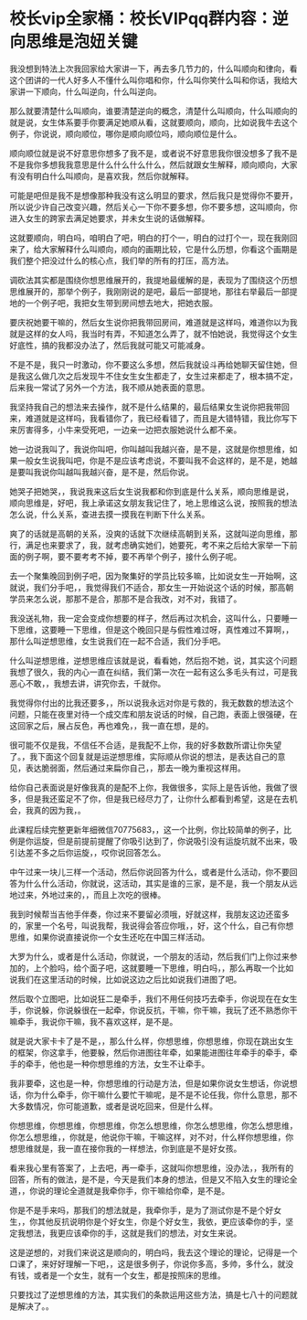 # 校长vip全家桶：校长VIPqq群内容：逆向思维是泡妞关键

我没想到特法上次我回家给大家讲一下，再去多几节力的，什么叫顺向和律向，看这个团讲的一代人好多人不懂什么叫你唱和你，什么叫你笑什么叫和你话，我给大家讲一下顺向，什么叫逆向，什么叫逆向。

那么就要清楚什么叫顺向，谁要清楚逆向的概念，清楚什么叫顺向，什么叫顺向的就是说，女生体系要手你要满足她顺从看，这就要顺向，顺向，比如说我牛去这个例子，你说说，顺向顺位，哪你是顺向顺位吗，顺向顺位是什么。

顺向顺位就是说不好意思你想多了我不是，或者说不好意思我你很没想多了我不是不是我你多想我我意思是什么什么什么什么，然后就跟女生解释，顺向顺向，大家有没有明白什么叫顺向，是喜欢我，然后你就解释。

可能是吧但是我不是想像那种我没有这么明显的要求，然后我只是觉得你不要开，所以说少许自己改变兴趣，然后关心一下你不要多想，你不要多想，这叫顺向，你进入女生的跨家去满足她要求，并未女生说的话做解释。

这就要顺向，明白吗，咱明白了吧，明白的打个一，明白的过打个一，现在我刚回来了，给大家解释什么叫顺向，顺向的画期比较，它是什么历想，你看这个画期是我们整个把没过什么的核心点，我们举的所有的打压，高方法。

调砍法其实都是围绕你想思维展开的，我提地最缓解的是，表现为了围绕这个历想思维展开的，那举个例子，我刚刚说的是吧，最后一部提地，那往右举最后一部提地的一个例子吧，我把女生带到房间想去地大，把她衣服。

要庆祝她要干嘛的，然后女生说你把我带回房间，难道就是这样吗，难道你以为我就是这样的女人吗，我当时有弄，不知道怎么弄了，就不怕她说，我觉得这个女生好底性，搞的我都没办法了，然后我就可能又可能减身。

不是不是，我只一时激动，你不要这么多想，然后我就设斗再给她聊天留住她，但是我这么做几次之后发现牛不住女生女生都走了，女生过来都走了，根本搞不定，后来我一常试了另外一个方法，我不顺从她表面的意思。

我坚持我自己的想法来去操作，就不是什么结果的，最后结果女生说你把我带回来，难道就是这样吗，我看错你了，我已经看错了，而且是大错特错，我比你写下来厉害得多，小牛来受死吧，一边亲一边把衣服她说什么都不亲。

她一边说我叫了，我说你叫吧，你叫越叫我越兴奋，是不是，这就是你想思维，如果一般女生说我叫吧，你是不是应该考虑说，不要叫我不会这样的，是不是，她越是要叫我说你叫越叫我越兴奋，是不是，然后你说。

她哭子把她哭，，我说我来这后女生说我都和你到底是什么关系，顺向思维是说，顺向思维是，好吧，我上承诺这女朋友我记住了，地上思维这么说，按照我的想法怎么说，什么关系，查进去摸一摸我在判断下什么关系。

爽了的话就是高朝的关系，没爽的话就下次继续高朝到关系，这就叫逆向思维，那行，满足也来要求了，我，就考虑确实她们，她要死，考不来之后给大家举一下前面的例子啊，要不要考考不掉，要不再举个例子，接什么例子呢。

去一个聚集晚回到例子吧，因为聚集好的学员比较多嘛，比如说女生一开始啊，这就说，我们分手吧，，我觉得我们不适合，那女生一开始说这个话的时候，那高朝学员来怎么说，那那不是合，那那不是合我改，对不对，我错了。

我没送礼物，我一定会变成你想要的样子，然后再过次机会，这叫什么，只要睡一下思维，这要睡一下思维，但是这个晚回只是与假性难过呀，真性难过不算啊，，那什么叫逆想思维，女生说我们在一起不合适，我们分手吧。

什么叫逆想思维，逆想思维应该就是说，看看她，然后抱不她，说，其实这个问题我想了很久，我的内心一直在纠结，我们第一次在一起有这么多毛头有过，可是我恶心不敢，，我想去讲，讲究你去，千就你。

我觉得你付出的比我还要多，，所以说我永远对你是亏救的，我无数数的想法这个问题，只能在夜里对待一个成交库和朋友说话的时候，自己跑，表面上很强硬，在这回家之后，展占反色，再也难免，，我一直在想，是的。

很可能不仅是我，不信任不合适，是我配不上你，我的好多数数所谓让你失望了。，我下面这个回复就是运逆想思维，实际顺从你说的想法，是表达自己的意见，表达脆弱面，然后通过来扁你自己，，那去一晚为重视这样用。

给你自己表面说是好像我真的是配不上你，我做很多，实际上是告诉他，我做了很多，但是我还蛮足不了你，但是我已经尽力了，让你什么都看到希望，这是在去机会，我真的因为我，。

此课程后续完整更新年细微信70775683，，这一个比例，你比较简单的例子，比例是你运旋，但是前提前提醒了你吸引达到了，你说吸引没有运旋坑就不出来，吸引达差不多之后你运旋，，哎你说回答怎么。

中午过来一块儿三样一个活动，然后你说回答为什么，或者是什么活动，你不要回答为什么什么活动，你就说，这活动，其实是谁的三家，是不是，我一个朋友从远地过来，外地过来的，，而且上次吃的很棒。

我到时候帮当吉他手伴奏，你过来不要留必须哦，好就这样，我朋友这边还蛮多的，家里一个名号，叫说我帮，我说得会答应你哦，，好，这个什么，自己有你想思维，如果你说直接说你一个女生还吃在中国三样活动。

大罗为什么，或者是什么活动，你就说，一个朋友的活动，然后我们门上你过来参加的，上个脸吗，给个面子吧，这就要睡一下思维，明白吗，，那么再取一个比如说我们在这里活动的时候，比如说这边之后比如说我们进图了吧。

然后取个立图吧，比如说狂二是牵手，我们不用任何技巧去牵手，你说现在在女生手，你说躲，你说躲很在一起牵，你说反抗，干嘛，你干嘛，我玩了还不熟悉你干嘛牵手，我说你干嘛，我不喜欢这样，是不是。

就是说大家卡卡了是不是，，那么什么样，你想思维，你想思维，你现在跳出女生的框架，你这拿手，他要躲，然后你进图往年牵，如果能进图往年牵手的牵手，牵手的牵手，他也是一种你想思维的方法，女生不让牵手。

我非要牵，这也是一种，你想思维的行动是方法，但是如果你说女生想话，你说想话，你为什么牵手，你干嘛什么要忙干嘛呢，是不是不论任我，你什么意思，那不大多数情况，你可能道歉，或者是说吃回来，但是什么样。

你想思维，你想思维，你想思维，你怎么想思维，你怎么想思维，你怎么想思维，你怎么想思维，，你就是，他说你干嘛，干嘛这样，对不对，什么样你想思维，你想思维就是，我一直在接你我的一样想法，你到底是不是好女孩。

看来我心里有答案了，上去吧，再一牵手，这就叫你想思维，没办法，，我所有的回答，所有的做法，是不是，今天是我们本身的想法，但是又不陷入女生的理论全道，，你说的理论全道就是我牵你手，你干嘛给你牵，是不是。

你是不是手来吗，那我们的想法就是，我牵你手，是为了测试你是不是个好女生，，你其他反抗说明你是个好女生，你是个好女生，我依，更应该牵你的手，坚定我想法，我更应该牵你的手，这就是我们的想法，对女生来说。

这是逆想的，对我们来说这是顺向的，明白吗，我去这个理论的理论，记得是一个口课了，来好好理解一下吧，，这是很多例子，你说你多高，多帅，多什么，就没有钱，或者是一个女生，就有一个女生，都是按照床的思维。

只要找过了逆想思维的方法，其实我们的条款运用这些方法，搞是七八十的问题就是解决了。。